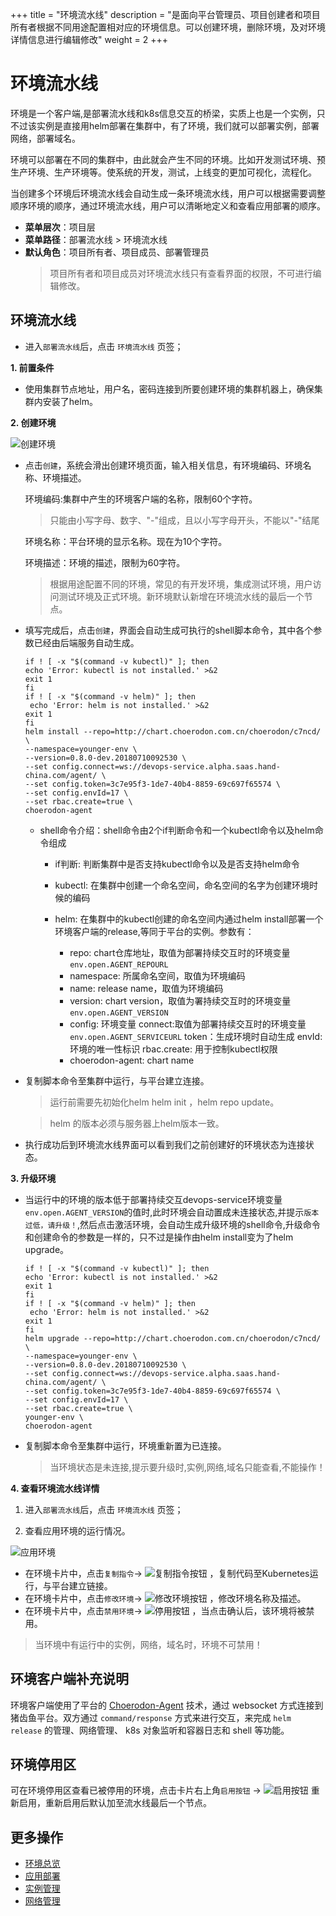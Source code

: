 ﻿+++
title = "环境流水线"
description = "是面向平台管理员、项目创建者和项目所有者根据不同用途配置相对应的环境信息。可以创建环境，删除环境，及对环境详情信息进行编辑修改"
weight = 2
+++

# 环境流水线

环境是一个客户端,是部署流水线和k8s信息交互的桥梁，实质上也是一个实例，只不过该实例是直接用helm部署在集群中，有了环境，我们就可以部署实例，部署网络，部署域名。

环境可以部署在不同的集群中，由此就会产生不同的环境。比如开发测试环境、预生产环境、生产环境等。使系统的开发，测试，上线变的更加可视化，流程化。

当创建多个环境后环境流水线会自动生成一条环境流水线，用户可以根据需要调整顺序环境的顺序，通过环境流水线，用户可以清晰地定义和查看应用部署的顺序。

  
  - **菜单层次**：项目层
  - **菜单路径**：部署流水线 > 环境流水线
  - **默认角色**：项目所有者、项目成员、部署管理员
    <blockquote class="note">
         项目所有者和项目成员对环境流水线只有查看界面的权限，不可进行编辑修改。
      </blockquote>

## 环境流水线

- 进入`部署流水线`后，点击 `环境流水线` 页签；
 
 **1. 前置条件**

 - 使用集群节点地址，用户名，密码连接到所要创建环境的集群机器上，确保集群内安装了helm。


**2. 创建环境**
  
  ![创建环境](/docs/user-guide/deployment-pipeline/image/envcreate.png)
 
-  点击`创建`，系统会滑出创建环境页面，输入相关信息，有环境编码、环境名称、环境描述。
	
	环境编码:集群中产生的环境客户端的名称，限制60个字符。
	     <blockquote class="warning">
       只能由小写字母、数字、"-"组成，且以小写字母开头，不能以"-"结尾
    	</blockquote>

	环境名称：平台环境的显示名称。现在为10个字符。
	
	环境描述：环境的描述，限制为60字符。

    <blockquote class="note">
        根据用途配置不同的环境，常见的有开发环境，集成测试环境，用户访问测试环境及正式环境。新环境默认新增在环境流水线的最后一个节点。
     </blockquote>

-  填写完成后，点击`创建`，界面会自动生成可执行的shell脚本命令，其中各个参数已经由后端服务自动生成。
	``` 
	if ! [ -x "$(command -v kubectl)" ]; then
  	echo 'Error: kubectl is not installed.' >&2
  	exit 1
	fi
	if ! [ -x "$(command -v helm)" ]; then
 	 echo 'Error: helm is not installed.' >&2
  	exit 1
	fi
	helm install --repo=http://chart.choerodon.com.cn/choerodon/c7ncd/ \
    --namespace=younger-env \
    --version=0.8.0-dev.20180710092530 \
    --set config.connect=ws://devops-service.alpha.saas.hand-china.com/agent/ \
    --set config.token=3c7e95f3-1de7-40b4-8859-69c697f65574 \
    --set config.envId=17 \
    --set rbac.create=true \
    choerodon-agent
	```
	- shell命令介绍：shell命令由2个if判断命令和一个kubectl命令以及helm命令组成
		
		- if判断: 判断集群中是否支持kubectl命令以及是否支持helm命令
		
		- kubectl: 在集群中创建一个命名空间，命名空间的名字为创建环境时候的编码

		- helm: 在集群中的kubectl创建的命名空间内通过helm install部署一个环境客户端的release,等同于平台的实例。参数有：

			- repo: chart仓库地址，取值为部署持续交互时的环境变量`env.open.AGENT_REPOURL`
			- namespace: 所属命名空间，取值为环境编码
			- name: release name，取值为环境编码
			- version: chart version，取值为署持续交互时的环境变量`env.open.AGENT_VERSION`
			- config: 环境变量
				connect:取值为部署持续交互时的环境变量`env.open.AGENT_SERVICEURL` 
				token：生成环境时自动生成
				envId: 环境的唯一性标识
				rbac.create: 用于控制kubectl权限     
			- choerodon-agent: chart name


-  复制脚本命令至集群中运行，与平台建立连接。
     <blockquote class="note">
        运行前需要先初始化helm helm init ，helm repo update。
    </blockquote>
	     <blockquote class="warning">
        helm 的版本必须与服务器上helm版本一致。
    </blockquote>


- 执行成功后到环境流水线界面可以看到我们之前创建好的环境状态为连接状态。
	    
**3. 升级环境**

- 当运行中的环境的版本低于部署持续交互devops-service环境变量`env.open.AGENT_VERSION`的值时,此时环境会自动置成未连接状态,并提示`版本过低，请升级！`,然后点击激活环境，会自动生成升级环境的shell命令,升级命令和创建命令的参数是一样的，只不过是操作由helm install变为了helm upgrade。

	``` 
	if ! [ -x "$(command -v kubectl)" ]; then
  	echo 'Error: kubectl is not installed.' >&2
  	exit 1
	fi
	if ! [ -x "$(command -v helm)" ]; then
 	 echo 'Error: helm is not installed.' >&2
  	exit 1
	fi
	helm upgrade --repo=http://chart.choerodon.com.cn/choerodon/c7ncd/ \
    --namespace=younger-env \
    --version=0.8.0-dev.20180710092530 \
    --set config.connect=ws://devops-service.alpha.saas.hand-china.com/agent/ \
    --set config.token=3c7e95f3-1de7-40b4-8859-69c697f65574 \
    --set config.envId=17 \
    --set rbac.create=true \
    younger-env \
    choerodon-agent
	```
- 复制脚本命令至集群中运行，环境重新置为已连接。
	 <blockquote class="warning">
       	当环境状态是未连接,提示要升级时,实例,网络,域名只能查看,不能操作！
    	</blockquote>

**4. 查看环境流水线详情**

 1. 进入`部署流水线`后，点击 `环境流水线` 页签；

 2. 查看应用环境的运行情况。

![应用环境](/docs/user-guide/deployment-pipeline/image/应用环境.png)
 
- 在环境卡片中，点击`复制指令`→ ![复制指令按钮](/docs/user-guide/deployment-pipeline/image/copy_button.png) ，复制代码至Kubernetes运行，与平台建立链接。
- 在环境卡片中，点击`修改环境`→ ![修改环境按钮](/docs/user-guide/deployment-pipeline/image/update_env_button.png) ，修改环境名称及描述。
-  在环境卡片中，点击`禁用环境`→ ![停用按钮](/docs/user-guide/deployment-pipeline/image/stop_button.png) ，当点击确认后，该环境将被禁用。
 <blockquote class="warning">
    当环境中有运行中的实例，网络，域名时，环境不可禁用！
    </blockquote>
 
## 环境客户端补充说明

环境客户端使用了平台的 [Choerodon-Agent](../../../concept/choerodon-agent/) 技术，通过 websocket 方式连接到猪齿鱼平台。双方通过 `command/response` 方式来进行交互，来完成 `helm release` 的管理、网络管理、 k8s 对象监听和容器日志和 shell 等功能。 

## 环境停用区 

可在环境停用区查看已被停用的环境，点击卡片右上角`启用按钮` → ![启用按钮](/docs/user-guide/deployment-pipeline/image/start_button.png) 重新启用，重新启用后默认加至流水线最后一个节点。

## 更多操作
- [环境总览](../environments-overview)
- [应用部署](../application-deployment)
- [实例管理](../instance)
- [网络管理](../service)

 
